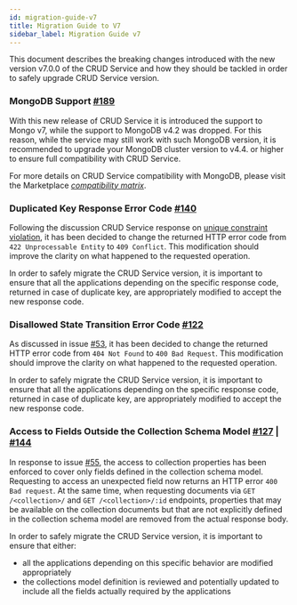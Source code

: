 ```yaml
---
id: migration-guide-v7
title: Migration Guide to V7
sidebar_label: Migration Guide v7
---
```




This document describes the breaking changes introduced with the new version v7.0.0 of the CRUD Service
and how they should be tackled in order to safely upgrade CRUD Service version.

### MongoDB Support [#189](https://github.com/mia-platform/crud-service/pull/189)

With this new release of CRUD Service it is introduced the support to Mongo v7, while
the support to MongoDB v4.2 was dropped. For this reason, while the service may still
work with such MongoDB version, it is recommended to upgrade your MongoDB cluster version
to v4.4. or higher to ensure full compatibility with CRUD Service.

For more details on CRUD Service compatibility with MongoDB, please visit the Marketplace
[_compatibility matrix_](/marketplace/compatibility_matrices/mongo_compatibility_matrix.md).

### Duplicated Key Response Error Code [#140](https://github.com/mia-platform/crud-service/pull/140)

Following the discussion CRUD Service response on [unique constraint violation](https://github.com/mia-platform/community/discussions/175), it has been decided
to change the returned HTTP error code from `422 Unprocessable Entity` to `409 Conflict`.
This modification should improve the clarity on what happened to the requested operation.

In order to safely migrate the CRUD Service version, it is important to ensure that all
the applications depending on the specific response code, returned in case of duplicate
key, are appropriately modified to accept the new response code.

### Disallowed State Transition Error Code [#122](https://github.com/mia-platform/crud-service/pull/122)

As discussed in issue [#53](https://github.com/mia-platform/crud-service/issues/53), it has
been decided to change the returned HTTP error code from `404 Not Found` to `400 Bad Request`.
This modification should improve the clarity on what happened to the requested operation.

In order to safely migrate the CRUD Service version, it is important to ensure that all
the applications depending on the specific response code, returned in case of duplicate
key, are appropriately modified to accept the new response code.

### Access to Fields Outside the Collection Schema Model [#127](https://github.com/mia-platform/crud-service/pull/127) | [#144](https://github.com/mia-platform/crud-service/pull/144)

In response to issue [#55](https://github.com/mia-platform/crud-service/issues/55), the access
to collection properties has been enforced to cover only fields defined in the collection schema model.
Requesting to access an unexpected field now returns an HTTP error `400 Bad request`. At
the same time, when requesting documents via `GET /<collection>/` and `GET /<collection>/:id` endpoints,
properties that may be available on the collection documents but that are not explicitly defined
in the collection schema model are removed from the actual response body.

In order to safely migrate the CRUD Service version, it is important to ensure that either:
- all the applications depending on this specific behavior are modified appropriately
- the collections model definition is reviewed and potentially updated to include all the fields actually required by the applications
